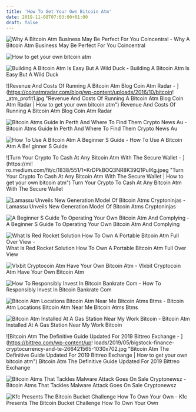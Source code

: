 ```yaml
---
title: 'How To Get Your Own Bitcoin Atm'
date: 2019-11-08T07:03:00+01:00
draft: false
---
```


![Why A Bitcoin Atm Business May Be Perfect For You Coincentral - ](https://coincentral.com/wp-content/uploads/2018/07/Bitcoin-ATM-via-Beyond-Your-Daily-News.jpg "Why A Bitcoin Atm Business May Be Perfect For You Coincentral | How to get your own bitcoin atm") Why A Bitcoin Atm Business May Be Perfect For You Coincentral

![How to get your own bitcoin atm](https://i.redd.it/pbbndvf487tz.jpg "How to get your own bitcoin atm") 

![Building A Bitcoin Atm Is Easy But A Wild Duck - ](https://awildduck.com/wp-content/uploads/2018/03/bitcoin-atm.jpg "Building A Bitcoin Atm Is Easy But A Wild Duck | How to get your own bitcoin atm") Building A Bitcoin Atm Is Easy But A Wild Duck

![Revenue And Costs Of Running A Bitcoin Atm Blog Coin Atm Radar - ](https://coinatmradar.com/blog/wp-content/uploads/2016/10/bitcoin!   _atm_profit1.jpg "Revenue And Costs Of Running A Bitcoin Atm Blog Coin Atm Radar | How to get your own bitcoin atm") Revenue And Costs Of Running A Bitcoin Atm Blog Coin Atm Radar

![Bitcoin Atms Guide In Perth And Where To Find Them Crypto News Au - ](https://cryptonews.com.au/img/articles/2018-03/atms/bitcoin-atms-perth.png "Bitcoin Atms Guide In Perth And Where To Find Them Crypto News Au | How to get your own bitcoin atm") Bitcoin Atms Guide In Perth And Where To Find Them Crypto News Au

![How To Use A Bitcoin Atm A Beginner S Guide - ](https://coinsutra.com/wp-content/uploads/2018/02/How-To-Use-A-Bitcoin-ATM.jpg "How To Use A Bitcoin Atm A Beginner S Guide | How to get your own bitcoin atm") How To Use A Bitcoin Atm A Be! ginner S Guide

![Turn Your Crypto To Cash At Any Bitcoin Atm With The Secure Wallet - ](https://mi!   ro.medium.com/fit/c/1838/551/1*KrDPkBOQ3NR8K39Q1PuIKg.jpeg "Turn Your Crypto To Cash At Any Bitcoin Atm With The Secure Wallet | How to get your own bitcoin atm") Turn Your Crypto To Cash At Any Bitcoin Atm With The Secure Wallet

![Lamassu Unveils New Generation Model Of Bitcoin Atms Cryptoninjas - ](https://www.cryptoninjas.net/wp-content/uploads/lamassu-cryptonijnas-bitcoin-atms.jpg "Lamassu Unveils New Generation Model Of Bitcoin Atms Cryptoninjas | How to get your own bitcoin atm") Lamassu Unveils New Generation Model Of Bitcoin Atms Cryptoninjas

![A Beginner S Guide To Operating Your Own Bitcoin Atm And Complying - ](https://www.acfcs.org/resource/resmgr/Bitcoin_ATM_pic.jpg "A Beginner S Guide To Operating Your Own Bit!   coin Atm And Complying | How to get your own bitcoin atm") A Beginner S Guide To Operating Your Own Bitcoin Atm And Complying

![What Is Red Rocket Solution How To Own A Portable Bitcoin Atm Full Over View - ](https://i.ytimg.com/vi/Qe0Y04Wj1Ag/maxresdefault.jpg "What Is Red Rocket Solution How To Own A Portable Bitcoin Atm Full Over View | How to get your own bitcoin atm") What Is Red Rocket Solution How To Own A Portable Bitcoin Atm Full Over View

![Vlxbit Cryptocoin Atm Have Your Own Bitcoin Atm - ](https://cryptocoin-atm.com/img/slider/slider1.jpg "Vlxbit Cryptocoin Atm Have Your Own Bitcoin Atm | How to get your own bitcoin atm") Vlxbit Cryptocoin Atm Have Your Own Bitcoin Atm

![How To Responsibly Invest In Bitcoin Bankrate Com - ](https://media.brstatic.com/2018/05/18132534/how-to-respnosibly-invest-in-bitcoin.jpg "How T!   o Responsibly Invest In Bitcoin Bankrate Com | How to get your own bitcoin atm") How To Responsibly Invest In Bitcoin Bankrate Com

![Bitcoin Atm Locations Bitcoin Atm Near Me Bitcoin Atms Btms - ](https://image.slidesharecdn.com/bitcoinatmlocatornear-190207121625/95/bitcoin-atm-locations-bitcoin-atm-near-me-bitcoin-atms-btms-1-638.jpg?cb=1549541850 "Bitcoin Atm Locations Bitcoin Atm Near Me Bitcoin Atms Btms | How to get your own bitcoin atm") Bitcoin Atm Locations Bitcoin Atm Near Me Bitcoin Atms Btms

![Bitcoin Atm Installed At A Gas Station Near My Work Bitcoin - ](https://i.redd.it/z5lplokab8o11.jpg "Bitcoin Atm Installed At A Gas Station Near My Work Bitcoin | How to get your own bitcoin atm") Bitcoin Atm Installed At A Gas Station Near My Work Bitcoin

![Bitcoin Atm The Definitive Guide Updated For 2019 Bittreo Exchange - ](https://bittreo.com/wp-content/up!   loads/2019/05/bigstock-finance-cryptocurrency-and-te-266421565-1030x702.jpg "Bitcoin Atm The Definitive Guide Updated For 2019 Bittreo Exchange | How to get your own bitcoin atm") Bitcoin Atm The Definitive Guide Updated For 2019 Bittreo Exchange

![Bitcoin Atms That Tackles Malware Attack Goes On Sale Cryptonewsz - ](https://www.cryptonewsz.com/wp-content/uploads/2018/09/Bitcoin-ATMs-that-tackle-malware-attack-goes-on-sale.jpg "Bitcoin Atms That Tackles Malware Attack Goes On Sale Cryptonewsz | How to get your own bitcoin atm") Bitcoin Atms That Tackles Malware Attack Goes On Sale Cryptonewsz

![Kfc Presents The Bitcoin Bucket Challenge How To Own Your Own - ](https://i.ytimg.com/vi/sQE2xCcPUM0/hqdefault.jpg "Kfc Presents Th!   e Bitcoin Bucket Challenge How To Own Your Own | How to get your own bi!   tcoin atm") Kfc Presents The Bitcoin Bucket Challenge How To Own Your Own
